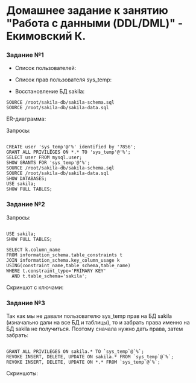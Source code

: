 # Домашнее задание к занятию "Работа с данными (DDL/DML)" - Екимовский К.

### Задание №1

- Список пользователей:


- Список прав пользователя sys_temp:


- Восстановление БД sakila:

```
SOURCE /root/sakila-db/sakila-schema.sql 
SOURCE /root/sakila-db/sakila-data.sql
``` 

ER-диаграмма: 

Запросы:

```

CREATE user 'sys_temp'@'%' identified by '7856';
GRANT ALL PRIVILEGES ON *.* TO 'sys_temp'@'%';
SELECT user FROM mysql.user;
SHOW GRANTS FOR 'sys_temp'@'%';
SOURCE /root/sakila-db/sakila-schema.sql
SOURCE /root/sakila-db/sakila-data.sql
SHOW DATABASES;
USE sakila;
SHOW FULL TABLES;

```

### Задание №2

Запросы:

```

USE sakila;
SHOW FULL TABLES;

SELECT k.column_name
FROM information_schema.table_constraints t
JOIN information_schema.key_column_usage k
USING(constraint_name,table_schema,table_name)
WHERE t.constraint_type='PRIMARY KEY'
  AND t.table_schema='sakila';

```

Скриншот с ключами: 


### Задание №3

Так как мы не давали пользователю sys_temp прав на БД sakila (изначально дали на все БД и таблицы), то и забрать права именно на БД sakila не получиться.
Поэтому сначала нужно дать права, затем забрать:

```

GRANT ALL PRIVILEGES ON sakila.* TO `sys_temp`@`%`;
REVOKE INSERT, DELETE, UPDATE ON sakila.* FROM `sys_temp`@`%`;
REVOKE INSERT, DELETE, UPDATE ON *.* FROM `sys_temp`@`%`;

```

Скриншоты:


